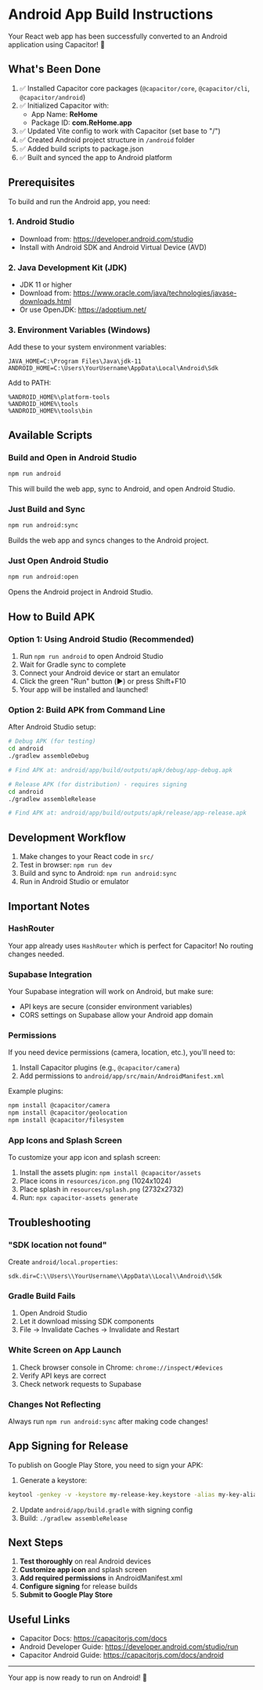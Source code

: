 # Android App Build Instructions

Your React web app has been successfully converted to an Android application using Capacitor! 🎉

## What's Been Done

1. ✅ Installed Capacitor core packages (`@capacitor/core`, `@capacitor/cli`, `@capacitor/android`)
2. ✅ Initialized Capacitor with:
   - App Name: **ReHome**
   - Package ID: **com.ReHome.app**
3. ✅ Updated Vite config to work with Capacitor (set base to "/")
4. ✅ Created Android project structure in `/android` folder
5. ✅ Added build scripts to package.json
6. ✅ Built and synced the app to Android platform

## Prerequisites

To build and run the Android app, you need:

### 1. Android Studio
- Download from: https://developer.android.com/studio
- Install with Android SDK and Android Virtual Device (AVD)

### 2. Java Development Kit (JDK)
- JDK 11 or higher
- Download from: https://www.oracle.com/java/technologies/javase-downloads.html
- Or use OpenJDK: https://adoptium.net/

### 3. Environment Variables (Windows)
Add these to your system environment variables:
```
JAVA_HOME=C:\Program Files\Java\jdk-11
ANDROID_HOME=C:\Users\YourUsername\AppData\Local\Android\Sdk
```

Add to PATH:
```
%ANDROID_HOME%\platform-tools
%ANDROID_HOME%\tools
%ANDROID_HOME%\tools\bin
```

## Available Scripts

### Build and Open in Android Studio
```bash
npm run android
```
This will build the web app, sync to Android, and open Android Studio.

### Just Build and Sync
```bash
npm run android:sync
```
Builds the web app and syncs changes to the Android project.

### Just Open Android Studio
```bash
npm run android:open
```
Opens the Android project in Android Studio.

## How to Build APK

### Option 1: Using Android Studio (Recommended)

1. Run `npm run android` to open Android Studio
2. Wait for Gradle sync to complete
3. Connect your Android device or start an emulator
4. Click the green "Run" button (▶️) or press Shift+F10
5. Your app will be installed and launched!

### Option 2: Build APK from Command Line

After Android Studio setup:

```bash
# Debug APK (for testing)
cd android
./gradlew assembleDebug

# Find APK at: android/app/build/outputs/apk/debug/app-debug.apk
```

```bash
# Release APK (for distribution) - requires signing
cd android
./gradlew assembleRelease

# Find APK at: android/app/build/outputs/apk/release/app-release.apk
```

## Development Workflow

1. Make changes to your React code in `src/`
2. Test in browser: `npm run dev`
3. Build and sync to Android: `npm run android:sync`
4. Run in Android Studio or emulator

## Important Notes

### HashRouter
Your app already uses `HashRouter` which is perfect for Capacitor! No routing changes needed.

### Supabase Integration
Your Supabase integration will work on Android, but make sure:
- API keys are secure (consider environment variables)
- CORS settings on Supabase allow your Android app domain

### Permissions
If you need device permissions (camera, location, etc.), you'll need to:
1. Install Capacitor plugins (e.g., `@capacitor/camera`)
2. Add permissions to `android/app/src/main/AndroidManifest.xml`

Example plugins:
```bash
npm install @capacitor/camera
npm install @capacitor/geolocation
npm install @capacitor/filesystem
```

### App Icons and Splash Screen
To customize your app icon and splash screen:
1. Install the assets plugin: `npm install @capacitor/assets`
2. Place icons in `resources/icon.png` (1024x1024)
3. Place splash in `resources/splash.png` (2732x2732)
4. Run: `npx capacitor-assets generate`

## Troubleshooting

### "SDK location not found"
Create `android/local.properties`:
```
sdk.dir=C:\\Users\\YourUsername\\AppData\\Local\\Android\\Sdk
```

### Gradle Build Fails
1. Open Android Studio
2. Let it download missing SDK components
3. File → Invalidate Caches → Invalidate and Restart

### White Screen on App Launch
1. Check browser console in Chrome: `chrome://inspect/#devices`
2. Verify API keys are correct
3. Check network requests to Supabase

### Changes Not Reflecting
Always run `npm run android:sync` after making code changes!

## App Signing for Release

To publish on Google Play Store, you need to sign your APK:

1. Generate a keystore:
```bash
keytool -genkey -v -keystore my-release-key.keystore -alias my-key-alias -keyalg RSA -keysize 2048 -validity 10000
```

2. Update `android/app/build.gradle` with signing config
3. Build: `./gradlew assembleRelease`

## Next Steps

1. **Test thoroughly** on real Android devices
2. **Customize app icon** and splash screen
3. **Add required permissions** in AndroidManifest.xml
4. **Configure signing** for release builds
5. **Submit to Google Play Store**

## Useful Links

- Capacitor Docs: https://capacitorjs.com/docs
- Android Developer Guide: https://developer.android.com/studio/run
- Capacitor Android Guide: https://capacitorjs.com/docs/android

---

Your app is now ready to run on Android! 🚀

